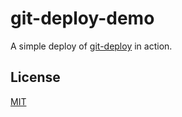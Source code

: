 # git-deploy-demo
A simple deploy of [git-deploy](https://github.com/orangemug/git-deploy) in action.



## License
[MIT](LICENSE)

